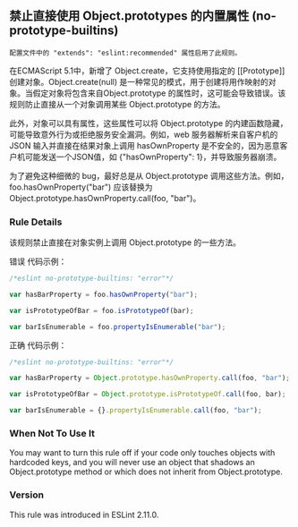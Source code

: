 ## 禁止直接使用 Object.prototypes 的内置属性 (no-prototype-builtins)

```配置文件中的 "extends": "eslint:recommended" 属性启用了此规则。```

在ECMAScript 5.1中，新增了 Object.create，它支持使用指定的 [[Prototype]] 创建对象。Object.create(null) 是一种常见的模式，用于创建将用作映射的对象。当假定对象将包含来自Object.prototype 的属性时，这可能会导致错误。该规则防止直接从一个对象调用某些 Object.prototype 的方法。

此外，对象可以具有属性，这些属性可以将 Object.prototype 的内建函数隐藏，可能导致意外行为或拒绝服务安全漏洞。例如，web 服务器解析来自客户机的 JSON 输入并直接在结果对象上调用 hasOwnProperty 是不安全的，因为恶意客户机可能发送一个JSON值，如 {"hasOwnProperty": 1}，并导致服务器崩溃。

为了避免这种细微的 bug，最好总是从 Object.prototype 调用这些方法。例如，foo.hasOwnProperty("bar") 应该替换为 Object.prototype.hasOwnProperty.call(foo, "bar")。

### Rule Details
该规则禁止直接在对象实例上调用 Object.prototype 的一些方法。

错误 代码示例：
```js
/*eslint no-prototype-builtins: "error"*/

var hasBarProperty = foo.hasOwnProperty("bar");

var isPrototypeOfBar = foo.isPrototypeOf(bar);

var barIsEnumerable = foo.propertyIsEnumerable("bar");
```

正确 代码示例：
```js
/*eslint no-prototype-builtins: "error"*/

var hasBarProperty = Object.prototype.hasOwnProperty.call(foo, "bar");

var isPrototypeOfBar = Object.prototype.isPrototypeOf.call(foo, bar);

var barIsEnumerable = {}.propertyIsEnumerable.call(foo, "bar");
```

### When Not To Use It
You may want to turn this rule off if your code only touches objects with hardcoded keys, and you will never use an object that shadows an Object.prototype method or which does not inherit from Object.prototype.

### Version
This rule was introduced in ESLint 2.11.0.
